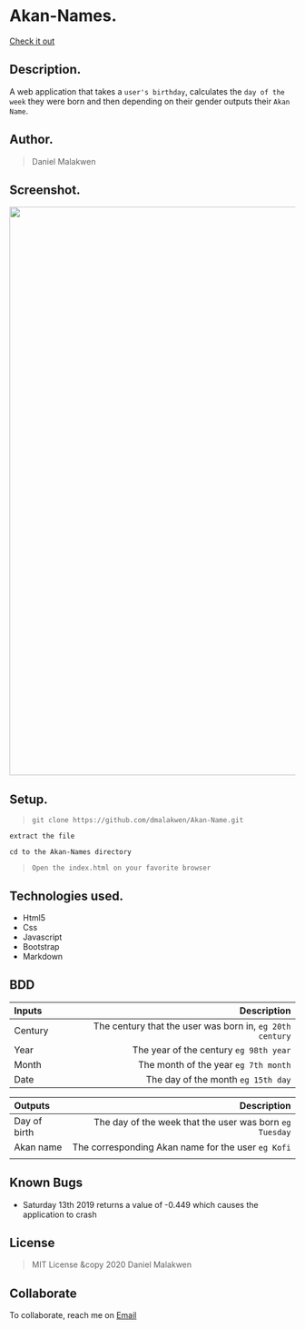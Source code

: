 # Akan-Names.
[Check it out](https://dmalakwen.github.io/Akan-Name/)

## Description.
A web application that takes a ``user's birthday``, calculates the ``day of the week`` they were born and then depending on their gender outputs their ``Akan Name``. 

 ## Author.
 > Daniel Malakwen

## Screenshot.
<image src="https://github.com/dmalakwen/Akan-Name/blob/master/images/shot.png?raw=true" width="1000">

 ## Setup.
 > ``git clone https://github.com/dmalakwen/Akan-Name.git``
 
 ``extract the file``
 
 ``cd to the Akan-Names directory``
 
 > ``Open the index.html on your favorite browser``

## Technologies used.
  * Html5
  * Css
  * Javascript
  * Bootstrap
  * Markdown
  
## BDD
| Inputs |  Description |
| :---         |          ---: |
| Century   | The century that the user was born in, ``eg 20th century``|
| Year     | The year of the century ``eg 98th year``   |
| Month     | The month of the year ``eg 7th month``     |
| Date     |  The day of the month ``eg 15th day`` |


| Outputs |  Description |
| :---         |          ---: |
| Day of birth  | The day of the week that the user was born ``eg Tuesday`` |
| Akan name    |  The corresponding Akan name for the user ``eg Kofi``    |
|     |      |


## Known Bugs
* Saturday 13th 2019 returns a value of -0.449 which causes the application to crash

## License
> MIT License &copy 2020 Daniel Malakwen

## Collaborate
To collaborate, reach me on [Email](mdan006@gmail.com)
